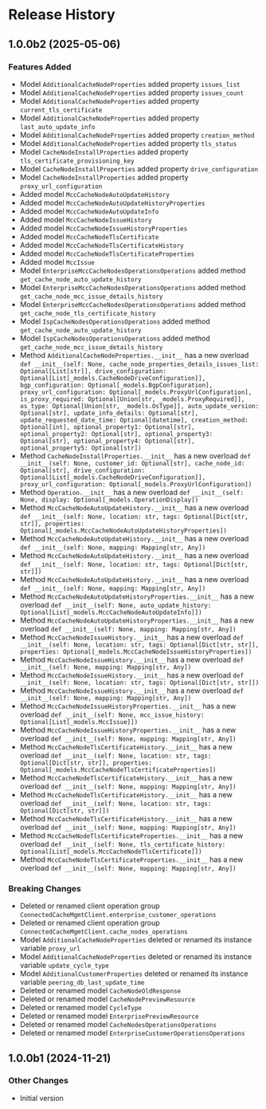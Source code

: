 # Release History

## 1.0.0b2 (2025-05-06)

### Features Added

  - Model `AdditionalCacheNodeProperties` added property `issues_list`
  - Model `AdditionalCacheNodeProperties` added property `issues_count`
  - Model `AdditionalCacheNodeProperties` added property `current_tls_certificate`
  - Model `AdditionalCacheNodeProperties` added property `last_auto_update_info`
  - Model `AdditionalCacheNodeProperties` added property `creation_method`
  - Model `AdditionalCacheNodeProperties` added property `tls_status`
  - Model `CacheNodeInstallProperties` added property `tls_certificate_provisioning_key`
  - Model `CacheNodeInstallProperties` added property `drive_configuration`
  - Model `CacheNodeInstallProperties` added property `proxy_url_configuration`
  - Added model `MccCacheNodeAutoUpdateHistory`
  - Added model `MccCacheNodeAutoUpdateHistoryProperties`
  - Added model `MccCacheNodeAutoUpdateInfo`
  - Added model `MccCacheNodeIssueHistory`
  - Added model `MccCacheNodeIssueHistoryProperties`
  - Added model `MccCacheNodeTlsCertificate`
  - Added model `MccCacheNodeTlsCertificateHistory`
  - Added model `MccCacheNodeTlsCertificateProperties`
  - Added model `MccIssue`
  - Model `EnterpriseMccCacheNodesOperationsOperations` added method `get_cache_node_auto_update_history`
  - Model `EnterpriseMccCacheNodesOperationsOperations` added method `get_cache_node_mcc_issue_details_history`
  - Model `EnterpriseMccCacheNodesOperationsOperations` added method `get_cache_node_tls_certificate_history`
  - Model `IspCacheNodesOperationsOperations` added method `get_cache_node_auto_update_history`
  - Model `IspCacheNodesOperationsOperations` added method `get_cache_node_mcc_issue_details_history`
  - Method `AdditionalCacheNodeProperties.__init__` has a new overload `def __init__(self: None, cache_node_properties_details_issues_list: Optional[List[str]], drive_configuration: Optional[List[_models.CacheNodeDriveConfiguration]], bgp_configuration: Optional[_models.BgpConfiguration], proxy_url_configuration: Optional[_models.ProxyUrlConfiguration], is_proxy_required: Optional[Union[str, _models.ProxyRequired]], os_type: Optional[Union[str, _models.OsType]], auto_update_version: Optional[str], update_info_details: Optional[str], update_requested_date_time: Optional[datetime], creation_method: Optional[int], optional_property1: Optional[str], optional_property2: Optional[str], optional_property3: Optional[str], optional_property4: Optional[str], optional_property5: Optional[str])`
  - Method `CacheNodeInstallProperties.__init__` has a new overload `def __init__(self: None, customer_id: Optional[str], cache_node_id: Optional[str], drive_configuration: Optional[List[_models.CacheNodeDriveConfiguration]], proxy_url_configuration: Optional[_models.ProxyUrlConfiguration])`
  - Method `Operation.__init__` has a new overload `def __init__(self: None, display: Optional[_models.OperationDisplay])`
  - Method `MccCacheNodeAutoUpdateHistory.__init__` has a new overload `def __init__(self: None, location: str, tags: Optional[Dict[str, str]], properties: Optional[_models.MccCacheNodeAutoUpdateHistoryProperties])`
  - Method `MccCacheNodeAutoUpdateHistory.__init__` has a new overload `def __init__(self: None, mapping: Mapping[str, Any])`
  - Method `MccCacheNodeAutoUpdateHistory.__init__` has a new overload `def __init__(self: None, location: str, tags: Optional[Dict[str, str]])`
  - Method `MccCacheNodeAutoUpdateHistory.__init__` has a new overload `def __init__(self: None, mapping: Mapping[str, Any])`
  - Method `MccCacheNodeAutoUpdateHistoryProperties.__init__` has a new overload `def __init__(self: None, auto_update_history: Optional[List[_models.MccCacheNodeAutoUpdateInfo]])`
  - Method `MccCacheNodeAutoUpdateHistoryProperties.__init__` has a new overload `def __init__(self: None, mapping: Mapping[str, Any])`
  - Method `MccCacheNodeIssueHistory.__init__` has a new overload `def __init__(self: None, location: str, tags: Optional[Dict[str, str]], properties: Optional[_models.MccCacheNodeIssueHistoryProperties])`
  - Method `MccCacheNodeIssueHistory.__init__` has a new overload `def __init__(self: None, mapping: Mapping[str, Any])`
  - Method `MccCacheNodeIssueHistory.__init__` has a new overload `def __init__(self: None, location: str, tags: Optional[Dict[str, str]])`
  - Method `MccCacheNodeIssueHistory.__init__` has a new overload `def __init__(self: None, mapping: Mapping[str, Any])`
  - Method `MccCacheNodeIssueHistoryProperties.__init__` has a new overload `def __init__(self: None, mcc_issue_history: Optional[List[_models.MccIssue]])`
  - Method `MccCacheNodeIssueHistoryProperties.__init__` has a new overload `def __init__(self: None, mapping: Mapping[str, Any])`
  - Method `MccCacheNodeTlsCertificateHistory.__init__` has a new overload `def __init__(self: None, location: str, tags: Optional[Dict[str, str]], properties: Optional[_models.MccCacheNodeTlsCertificateProperties])`
  - Method `MccCacheNodeTlsCertificateHistory.__init__` has a new overload `def __init__(self: None, mapping: Mapping[str, Any])`
  - Method `MccCacheNodeTlsCertificateHistory.__init__` has a new overload `def __init__(self: None, location: str, tags: Optional[Dict[str, str]])`
  - Method `MccCacheNodeTlsCertificateHistory.__init__` has a new overload `def __init__(self: None, mapping: Mapping[str, Any])`
  - Method `MccCacheNodeTlsCertificateProperties.__init__` has a new overload `def __init__(self: None, tls_certificate_history: Optional[List[_models.MccCacheNodeTlsCertificate]])`
  - Method `MccCacheNodeTlsCertificateProperties.__init__` has a new overload `def __init__(self: None, mapping: Mapping[str, Any])`

### Breaking Changes

  - Deleted or renamed client operation group `ConnectedCacheMgmtClient.enterprise_customer_operations`
  - Deleted or renamed client operation group `ConnectedCacheMgmtClient.cache_nodes_operations`
  - Model `AdditionalCacheNodeProperties` deleted or renamed its instance variable `proxy_url`
  - Model `AdditionalCacheNodeProperties` deleted or renamed its instance variable `update_cycle_type`
  - Model `AdditionalCustomerProperties` deleted or renamed its instance variable `peering_db_last_update_time`
  - Deleted or renamed model `CacheNodeOldResponse`
  - Deleted or renamed model `CacheNodePreviewResource`
  - Deleted or renamed model `CycleType`
  - Deleted or renamed model `EnterprisePreviewResource`
  - Deleted or renamed model `CacheNodesOperationsOperations`
  - Deleted or renamed model `EnterpriseCustomerOperationsOperations`

## 1.0.0b1 (2024-11-21)

### Other Changes

  - Initial version
